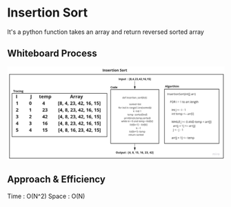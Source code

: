 # Insertion Sort

<!-- Description of the challenge -->

It's a python function takes an array and return reversed sorted array

## Whiteboard Process

<!-- Embedded whiteboard image -->

![insertion_sort](/python/insertion_sort/insertion_sort.jpg)

## Approach & Efficiency

Time : O(N^2)
Space : O(N)
